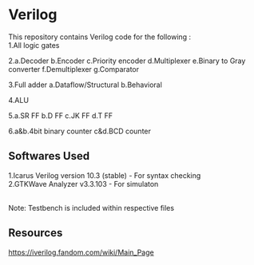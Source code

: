 # Verilog

This repository contains Verilog code for the following :<br /> 
1.All logic gates

2.a.Decoder
  b.Encoder
  c.Priority encoder
  d.Multiplexer
  e.Binary to Gray converter
  f.Demultiplexer
  g.Comparator
  
3.Full adder
  a.Dataflow/Structural
  b.Behavioral
  
 4.ALU
 
 5.a.SR FF
   b.D FF
   c.JK FF
   d.T FF
  
 6.a&b.4bit binary counter
   c&d.BCD counter
  
## Softwares Used
1.Icarus Verilog version 10.3 (stable) - For syntax checking<br /> 
2.GTKWave Analyzer v3.3.103 - For simulaton

<br /> 
Note: Testbench is included within respective files
<br /> 

## Resources<br /> 
https://iverilog.fandom.com/wiki/Main_Page
